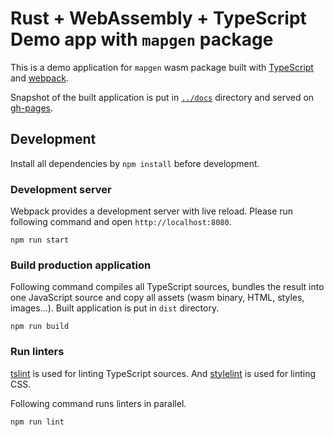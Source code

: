 Rust + WebAssembly + TypeScript Demo app with `mapgen` package
=====================================================================

This is a demo application for `mapgen` wasm package built with
[TypeScript](https://github.com/Microsoft/TypeScript) and [webpack](https://github.com/webpack/webpack).

Snapshot of the built application is put in [`../docs`](../docs) directory and served on
[gh-pages](https://raphtlw.github.io/mapgen/).

## Development

Install all dependencies by `npm install` before development.

### Development server

Webpack provides a development server with live reload. Please run following command and open
`http://localhost:8080`.

```
npm run start
```

### Build production application

Following command compiles all TypeScript sources, bundles the result into one JavaScript source and
copy all assets (wasm binary, HTML, styles, images...). Built application is put in `dist` directory.

```
npm run build
```

### Run linters

[tslint](https://github.com/palantir/tslint) is used for linting TypeScript sources. And
[stylelint](https://github.com/stylelint/stylelint) is used for linting CSS.

Following command runs linters in parallel.

```
npm run lint
```
